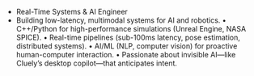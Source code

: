 - Real-Time Systems & AI Engineer
- Building low-latency, multimodal systems for AI and robotics.
• C++/Python for high-performance simulations (Unreal Engine, NASA SPICE).
• Real-time pipelines (sub-100ms latency, pose estimation, distributed systems).
• AI/ML (NLP, computer vision) for proactive human-computer interaction.
• Passionate about invisible AI—like Cluely’s desktop copilot—that anticipates intent.
